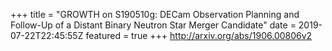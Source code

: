 +++
title = "GROWTH on S190510g: DECam Observation Planning and Follow-Up of a   Distant Binary Neutron Star Merger Candidate"
date = 2019-07-22T22:45:55Z
featured = true
+++
http://arxiv.org/abs/1906.00806v2
